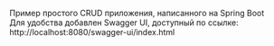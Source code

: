 Пример простого CRUD приложения, написанного на Spring Boot  
Для удобства добавлен Swagger UI, доступный по ссылке:  
http://localhost:8080/swagger-ui/index.html